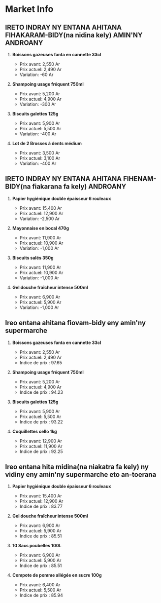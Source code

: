 # Market Info

## IRETO INDRAY NY ENTANA AHITANA FIHAKARAM-BIDY(na nidina kely) AMIN'NY ANDROANY

1. **Boissons gazeuses fanta en cannette 33cl**
   - Prix avant: 2,550 Ar
   - Prix actuel: 2,490 Ar
   - Variation: -60 Ar

2. **Shampoing usage fréquent 750ml**
   - Prix avant: 5,200 Ar
   - Prix actuel: 4,900 Ar
   - Variation: -300 Ar

3. **Biscuits galettes 125g**
   - Prix avant: 5,900 Ar
   - Prix actuel: 5,500 Ar
   - Variation: -400 Ar

4. **Lot de 2 Brosses à dents médium**
   - Prix avant: 3,500 Ar
   - Prix actuel: 3,100 Ar
   - Variation: -400 Ar

## IRETO INDRAY NY ENTANA AHITANA FIHENAM-BIDY(na fiakarana fa kely) ANDROANY

1. **Papier hygiénique double épaisseur 6 rouleaux**
   - Prix avant: 15,400 Ar
   - Prix actuel: 12,900 Ar
   - Variation: -2,500 Ar

2. **Mayonnaise en bocal 470g**
   - Prix avant: 11,900 Ar
   - Prix actuel: 10,900 Ar
   - Variation: -1,000 Ar

3. **Biscuits salés 350g**
   - Prix avant: 11,900 Ar
   - Prix actuel: 10,900 Ar
   - Variation: -1,000 Ar

4. **Gel douche fraîcheur intense 500ml**
   - Prix avant: 6,900 Ar
   - Prix actuel: 5,900 Ar
   - Variation: -1,000 Ar

## Ireo entana ahitana fiovam-bidy eny amin'ny supermarche

1. **Boissons gazeuses fanta en cannette 33cl**
   - Prix avant: 2,550 Ar
   - Prix actuel: 2,490 Ar
   - Indice de prix : 97.65

2. **Shampoing usage fréquent 750ml**
   - Prix avant: 5,200 Ar
   - Prix actuel: 4,900 Ar
   - Indice de prix : 94.23

3. **Biscuits galettes 125g**
   - Prix avant: 5,900 Ar
   - Prix actuel: 5,500 Ar
   - Indice de prix : 93.22

4. **Coquillettes cello 1kg**
   - Prix avant: 12,900 Ar
   - Prix actuel: 11,900 Ar
   - Indice de prix : 92.25

## Ireo entana hita midina(na niakatra fa kely) ny vidiny eny amin'ny supermarche eto an-toerana

1. **Papier hygiénique double épaisseur 6 rouleaux**
   - Prix avant: 15,400 Ar
   - Prix actuel: 12,900 Ar
   - Indice de prix : 83.77

2. **Gel douche fraîcheur intense 500ml**
   - Prix avant: 6,900 Ar
   - Prix actuel: 5,900 Ar
   - Indice de prix : 85.51

3. **10 Sacs poubelles 100L**
   - Prix avant: 6,900 Ar
   - Prix actuel: 5,900 Ar
   - Indice de prix : 85.51

4. **Compote de pomme allégée en sucre 100g**
   - Prix avant: 6,400 Ar
   - Prix actuel: 5,500 Ar
   - Indice de prix : 85.94

